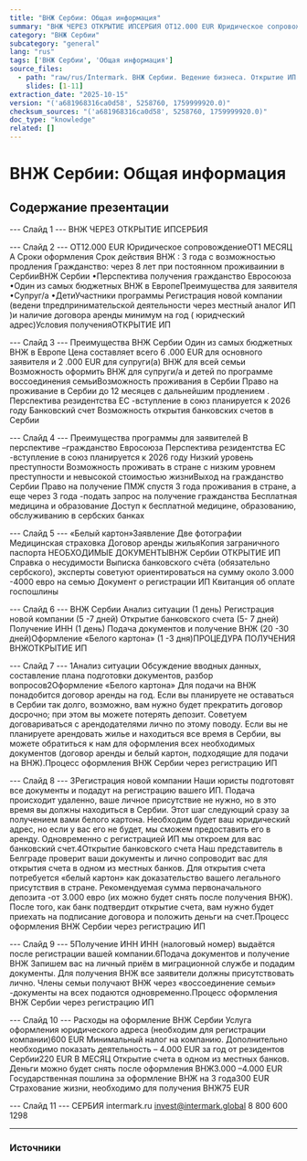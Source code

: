 ```yaml
---
title: "ВНЖ Сербии: Общая информация"
summary: "ВНЖ ЧЕРЕЗ ОТКРЫТИЕ ИПСЕРБИЯ ОТ12.000 EUR Юридическое сопровождениеОТ1 МЕСЯЦ А"
category: "ВНЖ Сербии"
subcategory: "general"
lang: "rus"
tags: ['ВНЖ Сербии', 'Общая информация']
source_files:
  - path: "raw/rus/Intermark. ВНЖ Сербии. Ведение бизнеса. Открытие ИП RUS.pdf"
    slides: [1-11]
extraction_date: "2025-10-15"
version: "('a681968316ca0d58', 5258760, 1759999920.0)"
checksum_sources: "('a681968316ca0d58', 5258760, 1759999920.0)"
doc_type: "knowledge"
related: []
---
```


# ВНЖ Сербии: Общая информация

## Содержание презентации

--- Слайд 1 ---
ВНЖ ЧЕРЕЗ ОТКРЫТИЕ ИПСЕРБИЯ

--- Слайд 2 ---
ОТ12.000 EUR
Юридическое сопровождениеОТ1 МЕСЯЦ А
Сроки оформления
Срок действия ВНЖ : 3 года с возможностью продления
Гражданство: через 8 лет при постоянном проживаинии в СербииВНЖ Сербии
•Перспектива получения гражданство Евросоюза
•Один из самых бюджетных ВНЖ в ЕвропеПреимущества для заявителя
•Супруг/а
•ДетиУчастники программы
Регистрация новой компании  (ведени tпредпринимательской 
деятельности через местный аналог ИП )и наличие договора 
аренды минимум на год ( юридческий адрес)Условия полученияОТКРЫТИЕ ИП

--- Слайд 3 ---
Преимущества
ВНЖ Сербии
Один из самых бюджетных ВНЖ в Европе
Цена составляет всего 6 .000 EUR для основного 
заявителя и 2 .000 EUR для супруги(а)
ВНЖ для всей семьи
Возможность оформить ВНЖ для супруги/а и 
детей по программе воссоединения семьиВозможность проживания в Сербии
Право на проживание в Сербии до 12 месяцев с дальнейшим продлением . Перспектива резидентства ЕС -вступление в союз 
планируется к 2026 году
Банковский счет
Возможность открытия банковских счетов в Сербии

--- Слайд 4 ---
Преимущества
программы для заявителей
В перспективе –гражданство Евросоюза
Перспектива резидентства ЕС -вступление в союз 
планируется к 2026 году
Низкий уровень преступности
Возможность проживать в стране с низким уровнем 
преступности и невысокой стоимостью жизниВыход на гражданство Сербии
Право на получение ПМЖ спустя 3 года проживания
в стране, а еще через 3 года -подать запрос на получение 
гражданства
Бесплатная медицина и образование
Доступ к бесплатной медицине, образованию, обслуживанию в сербских банках

--- Слайд 5 ---
«Белый картон»Заявление
Две фотографии
Медицинская страховка
Договор аренды жильяКопия заграничного паспорта НЕОБХОДИМЫЕ ДОКУМЕНТЫВНЖ Сербии
ОТКРЫТИЕ ИП
Справка о несудимости
Выписка банковского счёта (обязательно сербского), эксперты советуют 
ориентироваться на сумму около 3.000 -4000 евро на семью
Документ о регистрации ИП
Квитанция об оплате госпошлины

--- Слайд 6 ---
ВНЖ Сербии
Анализ ситуации  (1 день)
Регистрация новой компании (5 -7 дней)
Открытие банковского счета (5- 7 дней)
Получение ИНН (1 день)
Подача документов и получение ВНЖ (20 -30 дней)Оформление «Белого картона» (1 -3 дня)ПРОЦЕДУРА ПОЛУЧЕНИЯ ВНЖОТКРЫТИЕ ИП

--- Слайд 7 ---
1Анализ ситуации
Обсуждение вводных данных, составление плана 
подготовки документов, разбор вопросов2Оформление «Белого картона»
Для подачи на ВНЖ понадобится договор аренды на 
год. Если вы планируете не оставаться в Сербии так 
долго, возможно, вам нужно будет прекратить договор досрочно; при этом вы можете потерять депозит. 
Советуем договариваться с арендодателями лично по 
этому поводу. Если вы не планируете арендовать жилье и находиться все время в Сербии, вы можете обратиться к нам для оформления всех необходимых документов (договор аренды и белый картон, подходящие для подачи на ВНЖ).Процесс оформления ВНЖ Сербии через 
регистрацию ИП

--- Слайд 8 ---
3Регистрация новой компании
Наши юристы подготовят все документы и подадут на 
регистрацию вашего ИП. Подача происходит удаленно, 
ваше личное присутствие не нужно, но в это время вы должны находиться в Сербии. 
Этот шаг следующий сразу за получением вами белого 
картона. Необходим будет ваш юридический адрес, но 
если у вас его не будет, мы сможем предоставить его в аренду. 
Одновременно с регистрацией ИП мы откроем для вас 
банковский счет.4Открытие банковского счета
Наш представитель в Белграде проверит ваши документы и лично сопроводит вас для открытия счета в одном из местных банков. Для открытия счета потребуется «белый картон» как доказательство вашего легального присутствия в стране. 
Рекомендуемая сумма первоначального депозита -от 
3.000 евро (их можно будет снять после получения 
ВНЖ). После того, как банк подтвердит открытие счета, вам нужно будет приехать на подписание договора и положить деньги на счет.Процесс оформления ВНЖ Сербии через 
регистрацию ИП

--- Слайд 9 ---
5Получение ИНН
ИНН (налоговый номер) выдаётся после регистрации 
вашей компании.6Подача документов и получение ВНЖ
Запишем вас на личный приём в миграционной 
службе и подадим документы.
Для получения ВНЖ все заявители должны 
присутствовать лично.
Члены семьи получают ВНЖ через «воссоединение 
семьи» -документы на всех подаются одновременно.Процесс оформления ВНЖ Сербии через 
регистрацию ИП

--- Слайд 10 ---
Расходы на оформление 
ВНЖ Сербии
Услуга оформления юридического адреса (необходим для регистрации компании)600 EUR
Минимальный налог на компанию. Дополнительно необходимо показать деятельность –
4.000 EUR за год от резидентов Сербии220 EUR В МЕСЯЦ
Открытие счета в одном из местных банков. Деньги можно будет снять после оформления ВНЖ3.000 –4.000 EUR
Государственная пошлина за оформление ВНЖ на 3 года300 EUR
Страхование жизни, необходимо для получения ВНЖ75 EUR

--- Слайд 11 ---
СЕРБИЯ
intermark.ru invest@intermark.global 8 800 600 1298


---

### Источники
[^src1]: raw/Intermark. ВНЖ Сербии. Ведение бизнеса. Открытие ИП RUS.pdf → слайды 1–11
